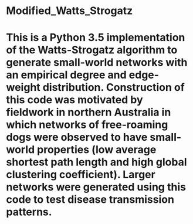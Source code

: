 # Modified_Watts_Strogatz

# This is a Python 3.5 implementation of the Watts-Strogatz algorithm to generate small-world networks with an empirical degree and edge-weight distribution. Construction of this code was motivated by fieldwork in northern Australia in which networks of free-roaming dogs were observed to have small-world properties (low average shortest path length and high global clustering coefficient). Larger networks were generated using this code to test disease transmission patterns.
